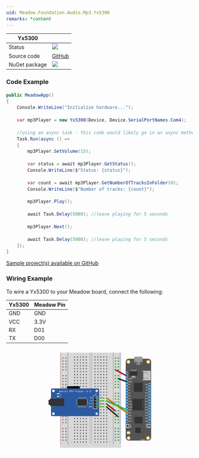 ```yaml
---
uid: Meadow.Foundation.Audio.Mp3.Yx5300
remarks: *content
---
```


| Yx5300 | |
|--------|--------|
| Status | <img src="https://img.shields.io/badge/Working-brightgreen" style="width: auto; height: -webkit-fill-available;" /> |
| Source code | [GitHub](https://github.com/WildernessLabs/Meadow.Foundation/tree/master/Source/Meadow.Foundation.Peripherals/Audio.Mp3.Yx5300) |
| NuGet package | <a href="https://www.nuget.org/packages/Meadow.Foundation.Audio.Mp3.Yx5300/" target="_blank"><img src="https://img.shields.io/nuget/v/Meadow.Foundation.Audio.Mp3.Yx5300.svg?label=Meadow.Foundation.Audio.Mp3.Yx5300" /></a> |

### Code Example

```csharp
public MeadowApp()
{
    Console.WriteLine("Initialize hardware...");

    var mp3Player = new Yx5300(Device, Device.SerialPortNames.Com4);

    //using an async task - this code would likely go in an async method
    Task.Run(async () =>
    {
        mp3Player.SetVolume(15);

        var status = await mp3Player.GetStatus();
        Console.WriteLine($"Status: {status}");

        var count = await mp3Player.GetNumberOfTracksInFolder(0);
        Console.WriteLine($"Number of tracks: {count}");

        mp3Player.Play();

        await Task.Delay(5000); //leave playing for 5 seconds

        mp3Player.Next();

        await Task.Delay(5000); //leave playing for 5 seconds
    });
}

```

[Sample project(s) available on GitHub](https://github.com/WildernessLabs/Meadow.Foundation/tree/master/Source/Meadow.Foundation.Peripherals/Audio.Mp3.Yx5300/Samples/Audio.Mp3.Yx5300_Sample)

### Wiring Example

To wire a Yx5300 to your Meadow board, connect the following:

| Yx5300 | Meadow Pin |
|--------|------------|
| GND    | GND        |
| VCC    | 3.3V       |
| RX     | D01        |
| TX     | D00        |

<img src="../../API_Assets/Meadow.Foundation.Audio.Mp3.Yx5300/Yx5300_Fritzing.png" 
    style="width: 60%; display: block; margin-left: auto; margin-right: auto;" />
